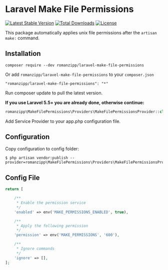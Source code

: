 # Laravel Make File Permissions

[![Latest Stable Version](https://poser.pugx.org/romanzipp/laravel-make-file-permissions/version)](https://packagist.org/packages/romanzipp/laravel-make-file-permissions)
[![Total Downloads](https://poser.pugx.org/romanzipp/laravel-make-file-permissions/downloads)](https://packagist.org/packages/romanzipp/laravel-make-file-permissions)
[![License](https://poser.pugx.org/romanzipp/laravel-make-file-permissions/license)](https://packagist.org/packages/romanzipp/laravel-make-file-permissions)

This package automatically applies unix file permissions after the `artisan make:` command.

## Installation

```
composer require --dev romanzipp/laravel-make-file-permissions
```

Or add `romanzipp/laravel-make-file-permissions` to your `composer.json`

```
"romanzipp/laravel-make-file-permissions": "*"
```

Run composer update to pull the latest version.

**If you use Laravel 5.5+ you are already done, otherwise continue:**

```php
romanzipp\MakeFilePermissions\Providers\MakeFilePermissionsProvider::class,
```

Add Service Provider to your app.php configuration file.

## Configuration

Copy configuration to config folder:

```
$ php artisan vendor:publish --provider=romanzipp\MakeFilePermissions\Providers\MakeFilePermissionsProvider
```

## Config File

```php
return [

    /**
     * Enable the permission service
     */
    'enabled' => env('MAKE_PERMISSIONS_ENABLED', true),

    /**
     * Apply the following permission
     */
    'permission' => env('MAKE_PERMISSIONS', '600'),

    /**
     * Ignore commands
     */
    'ignore' => [],
];
```
